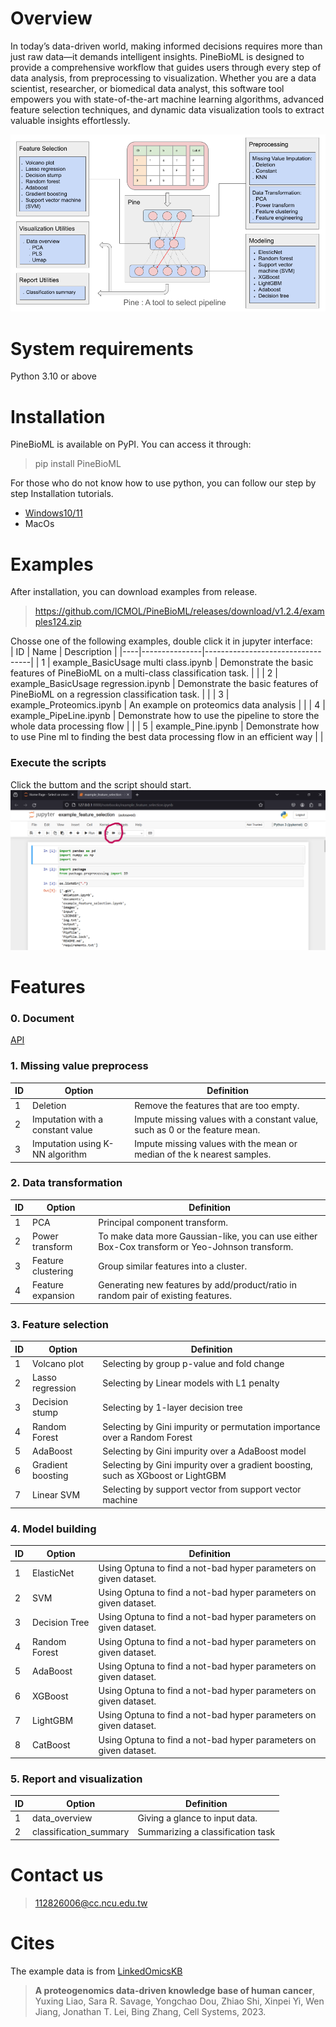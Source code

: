 # Overview
In today’s data-driven world, making informed decisions requires more than just raw data—it demands intelligent insights. PineBioML is designed to provide a comprehensive workflow that guides users through every step of data analysis, from preprocessing to visualization. Whether you are a data scientist, researcher, or biomedical data analyst, this software tool empowers you with state-of-the-art machine learning algorithms, advanced feature selection techniques, and dynamic data visualization tools to extract valuable insights effortlessly.

![image](./documents/images/workflow/PineBioML_workflow_v3.png) 

# System requirements
Python 3.10 or above

# Installation
PineBioML is available on PyPI. You can access it through:
> pip install PineBioML

For those who do not know how to use python, you can follow our step by step Installation tutorials.
 - [Windows10/11](./documents/Installization/win11/win11.md)
 - MacOs

# Examples
After installation, you can download examples from release.

> https://github.com/ICMOL/PineBioML/releases/download/v1.2.4/examples124.zip

Chosse one of the following examples, double click it in jupyter interface:    
| ID |     Name      |       Description                |
|----|---------------|----------------------------------|
|  1 | example_BasicUsage multi class.ipynb   | Demonstrate the basic features of PineBioML on a multi-class classification task.  |  |
|  2 | example_BasicUsage regression.ipynb   | Demonstrate the basic features of PineBioML on a regression classification task.  |  |
|  3 | example_Proteomics.ipynb         | An example on proteomics data analysis |  |
|  4 | example_PipeLine.ipynb           | Demonstrate how to use the pipeline to store the whole data processing flow |  |
|  5 | example_Pine.ipynb               | Demonstrate how to use Pine ml to finding the best data processing flow in an efficient way |  |

### Execute the scripts
Click the buttom and the script should start.
![image](./documents/images/tutorial/jupyter_runall.png)

# Features

### 0. Document

[API](https://htmlpreview.github.io/?https://github.com/ICMOL/PineBioML/blob/main/documents/API/index.html)

### 1. Missing value preprocess
|        ID         |        Option         |  Definition |
|---------------------|----------------|------------------------------|
|  1 | Deletion              | Remove the features that are too empty.     |
|  2 | Imputation with a constant value  | Impute missing values with a constant value, such as 0 or the feature mean. |
|  3 | Imputation using K-NN algorithm        | Impute missing values with the mean or median of the k nearest samples. |


### 2. Data transformation
|        ID         |        Option         |  Definition |
|---------------------|----------------|------------------------------|
|  1 | PCA              | Principal component transform.    |  |
|  2 | Power transform  | To make data more Gaussian-like, you can use either Box-Cox transform or Yeo-Johnson transform. |   |
|  3 | Feature clustering        | Group similar features into a cluster.  |  |
|  4 | Feature expansion        | Generating new features by add/product/ratio in random pair of existing features.  |  |


### 3. Feature selection
|        ID         |        Option         |  Definition |
|---------------------|----------------|------------------------------|
|  1 | Volcano plot     | Selecting by group p-value and fold change   |  |
|  2 | Lasso regression | Selecting by Linear models with L1 penalty |   |
|  3 | Decision stump   | Selecting by 1-layer decision tree  |  |
|  4 | Random Forest    | Selecting by Gini impurity or permutation importance over a Random Forest |  |
|  5 | AdaBoost         | Selecting by Gini impurity over a AdaBoost model  |  |
|  6 | Gradient boosting| Selecting by Gini impurity over a gradient boosting, such as XGboost or LightGBM  |  |
|  7 | Linear SVM              | Selecting by support vector from support vector machine |  |


### 4. Model building
|        ID         |        Option         |  Definition |
|---------------------|----------------|------------------------------|
|  1 | ElasticNet    | Using Optuna to find a not-bad hyper parameters on given dataset.   |  |
|  2 | SVM       | Using Optuna to find a not-bad hyper parameters on given dataset. |   |
|  3 | Decision Tree | Using Optuna to find a not-bad hyper parameters on given dataset.  |  |
|  4 | Random Forest | Using Optuna to find a not-bad hyper parameters on given dataset.  |  |
|  5 | AdaBoost | Using Optuna to find a not-bad hyper parameters on given dataset.  |  |
|  6 | XGBoost | Using Optuna to find a not-bad hyper parameters on given dataset.  |  |
|  7 | LightGBM | Using Optuna to find a not-bad hyper parameters on given dataset.  |  |
|  8 | CatBoost | Using Optuna to find a not-bad hyper parameters on given dataset.  |  |

### 5. Report and visualization
|        ID         |        Option         |  Definition |
|---------------------|----------------|------------------------------|
|  1 | data_overview  | Giving a glance to input data.   |  |
|  2 | classification_summary | Summarizing a classification task |  |


# Contact us
> 112826006@cc.ncu.edu.tw


# Cites
The example data is from [LinkedOmicsKB](https://kb.linkedomics.org/)
>  **A proteogenomics data-driven knowledge base of human cancer**, Yuxing Liao, Sara R. Savage, Yongchao Dou, Zhiao Shi, Xinpei Yi, Wen Jiang, Jonathan T. Lei, Bing Zhang, Cell Systems, 2023.
